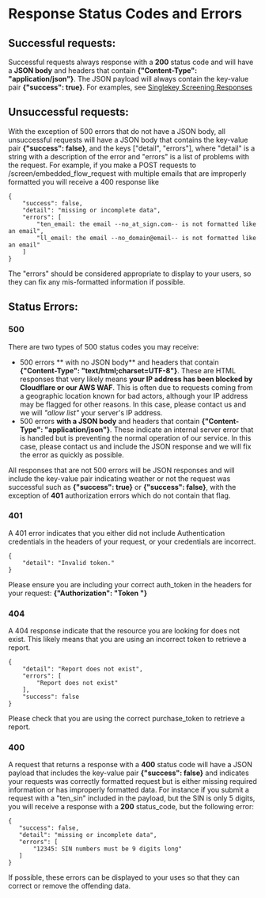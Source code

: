# Response Status Codes and Errors

## Successful requests:  
Successful requests always response with a **200** status code and will have a **JSON body** and headers that contain **{"Content-Type": "application/json"}**. The JSON payload will always contain the key-value pair **{"success": true}**. For examples, see [Singlekey Screening Responses](https://github.com/singlekey-screening/Screening-Api/blob/main/responses/responses.md)  
  
## Unsuccessful requests:  
With the exception of 500 errors that do not have a JSON body, all unsuccessful requests will have a JSON body that contains the key-value pair **{"success": false}**, and the keys ["detail", "errors"], where "detail" is a string with a description of the error and "errors" is a list of problems with the request. For example, if you make a POST requests to /screen/embedded_flow_request with multiple emails that are improperly formatted you will receive a 400 response like  
```
{
    "success": false,
    "detail": "missing or incomplete data",
    "errors": [
        "ten_email: the email --no_at_sign.com-- is not formatted like an email",
        "ll_email: the email --no_domain@email-- is not formatted like an email"
    ]
}
```  
The "errors" should be considered appropriate to display to your users, so they can fix any mis-formatted information if possible.  
  
## Status Errors:  
  
### 500

There are two types of 500 status codes you may receive:  

- 500 errors ** with no JSON body** and headers that contain **{"Content-Type": "text/html;charset=UTF-8"}**. These are HTML responses that very likely means **your IP address has been blocked by Cloudflare or our AWS WAF**. This is often due to requests coming from a geographic location known for bad actors, although your IP address may be flagged for other reasons.  In this case, please contact us and we will *"allow list"* your server's IP address.  
- 500 errors **with a JSON body** and headers that contain **{"Content-Type": "application/json"}**. These indicate an internal server error that is handled but is preventing the normal operation of our service. In this case, please contact us and include the JSON response and we will fix the error as quickly as possible.  
  
All responses that are not 500 errors will be JSON responses and will include the key-value pair indicating weather or not the request was successful such as **{"success": true}** or **{"success": false}**, with the exception of **401** authorization errors which do not contain that flag.
  
### 401  
A 401 error indicates that you either did not include Authentication credentials in the headers of your request, or your credentials are incorrect.  
```
{
    "detail": "Invalid token."
}  
```  
Please ensure you are including your correct auth_token in the headers for your request: **{"Authorization": "Token <your auth token>"}**  
  
### 404  
A 404 response indicate that the resource you are looking for does not exist. This likely means that you are using an incorrect token to retrieve a report.  
```
{
    "detail": "Report does not exist",
    "errors": [
        "Report does not exist"
    ],
    "success": false
}
```  
Please check that you are using the correct purchase_token to retrieve a report.  
  
 ### 400  
 A request that returns a response with a **400** status code will have a JSON payload that includes the key-value pair **{"success": false}** and indicates your requests was correctly formatted request but is either missing required information or has improperly formatted data. For instance if you submit a request with a "ten_sin" included in the payload, but the SIN is only 5 digits, you will receive a response with a **200** status_code, but the following error:
 ```
 {
    "success": false,
    "detail": "missing or incomplete data",
    "errors": [
        "12345: SIN numbers must be 9 digits long"
    ]
}
```  
If possible, these errors can be displayed to your uses so that they can correct or remove the offending data.  

